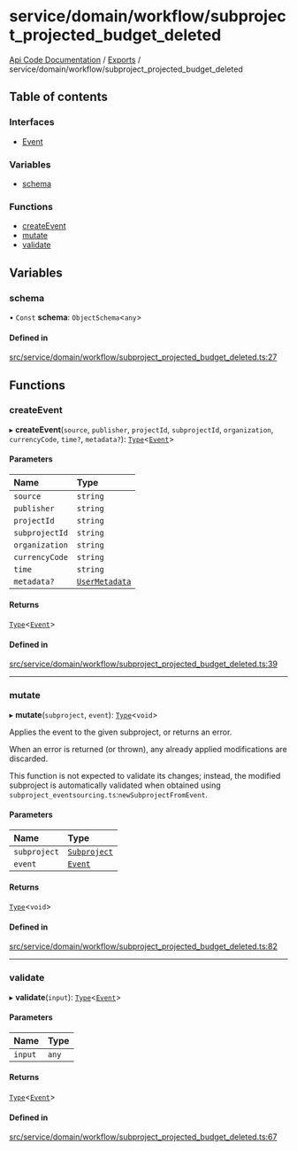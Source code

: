 # service/domain/workflow/subproject\_projected\_budget\_deleted
 
[Api Code Documentation](../README.md) / [Exports](../modules.md) / service/domain/workflow/subproject\_projected\_budget\_deleted

## Table of contents

### Interfaces

- [Event](../interfaces/service_domain_workflow_subproject_projected_budget_deleted.Event.md)

### Variables

- [schema](service_domain_workflow_subproject_projected_budget_deleted.md#schema)

### Functions

- [createEvent](service_domain_workflow_subproject_projected_budget_deleted.md#createevent)
- [mutate](service_domain_workflow_subproject_projected_budget_deleted.md#mutate)
- [validate](service_domain_workflow_subproject_projected_budget_deleted.md#validate)

## Variables

### schema

• `Const` **schema**: `ObjectSchema`\<`any`\>

#### Defined in

[src/service/domain/workflow/subproject_projected_budget_deleted.ts:27](https://github.com/openkfw/TruBudget/blob/e3c318d/api/src/service/domain/workflow/subproject_projected_budget_deleted.ts#L27)

## Functions

### createEvent

▸ **createEvent**(`source`, `publisher`, `projectId`, `subprojectId`, `organization`, `currencyCode`, `time?`, `metadata?`): [`Type`](result.md#type)\<[`Event`](../interfaces/service_domain_workflow_subproject_projected_budget_deleted.Event.md)\>

#### Parameters

| Name | Type |
| :------ | :------ |
| `source` | `string` |
| `publisher` | `string` |
| `projectId` | `string` |
| `subprojectId` | `string` |
| `organization` | `string` |
| `currencyCode` | `string` |
| `time` | `string` |
| `metadata?` | [`UserMetadata`](service_domain_metadata.md#usermetadata) |

#### Returns

[`Type`](result.md#type)\<[`Event`](../interfaces/service_domain_workflow_subproject_projected_budget_deleted.Event.md)\>

#### Defined in

[src/service/domain/workflow/subproject_projected_budget_deleted.ts:39](https://github.com/openkfw/TruBudget/blob/e3c318d/api/src/service/domain/workflow/subproject_projected_budget_deleted.ts#L39)

___

### mutate

▸ **mutate**(`subproject`, `event`): [`Type`](result.md#type)\<`void`\>

Applies the event to the given subproject, or returns an error.

When an error is returned (or thrown), any already applied modifications are
discarded.

This function is not expected to validate its changes; instead, the modified
subproject is automatically validated when obtained using
`subproject_eventsourcing.ts`:`newSubprojectFromEvent`.

#### Parameters

| Name | Type |
| :------ | :------ |
| `subproject` | [`Subproject`](../interfaces/service_domain_workflow_subproject.Subproject.md) |
| `event` | [`Event`](../interfaces/service_domain_workflow_subproject_projected_budget_deleted.Event.md) |

#### Returns

[`Type`](result.md#type)\<`void`\>

#### Defined in

[src/service/domain/workflow/subproject_projected_budget_deleted.ts:82](https://github.com/openkfw/TruBudget/blob/e3c318d/api/src/service/domain/workflow/subproject_projected_budget_deleted.ts#L82)

___

### validate

▸ **validate**(`input`): [`Type`](result.md#type)\<[`Event`](../interfaces/service_domain_workflow_subproject_projected_budget_deleted.Event.md)\>

#### Parameters

| Name | Type |
| :------ | :------ |
| `input` | `any` |

#### Returns

[`Type`](result.md#type)\<[`Event`](../interfaces/service_domain_workflow_subproject_projected_budget_deleted.Event.md)\>

#### Defined in

[src/service/domain/workflow/subproject_projected_budget_deleted.ts:67](https://github.com/openkfw/TruBudget/blob/e3c318d/api/src/service/domain/workflow/subproject_projected_budget_deleted.ts#L67)
